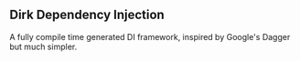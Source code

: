 ## Dirk Dependency Injection
A fully compile time generated DI framework, inspired by Google's Dagger but much simpler.
